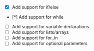 * [x] Add support for if/else
* [*] Add support for while
* [ ] Add support for variable declarations
* [ ] Add support for lists/arrays
* [ ] Add support for for..in
* [ ] Add support for optional parameters